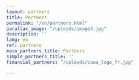 ```yaml
---
layout: partners
title: Partners
permalink: "/en/partners.html"
parallax_image: "/uploads/image4.jpg"
description: ''
lang: en
ref: partners
main_partners_title: Partners
simple_partners_title: ''
financial_partners: "/uploads/cawa_logo_fr.jpg"

---
```

